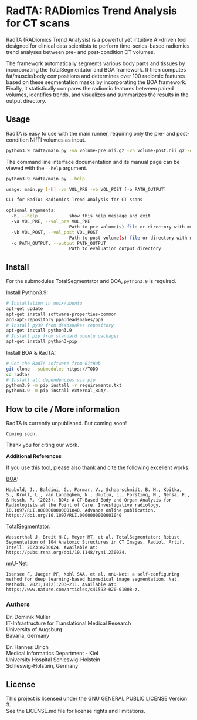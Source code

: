 # RadTA: RADiomics Trend Analysis for CT scans

RadTA (RADiomics Trend Analysis) is a powerful yet intuitive AI-driven tool designed for clinical data scientists to perform time-series-based radiomics trend analyses between pre- and post-condition CT volumes. 

The framework automatically segments various body parts and tissues by incorporating the TotalSegmentator and BOA framework. It then computes fat/muscle/body compositions and determines over 100 radiomic features based on these segmentation masks by incorporating the BOA framework. Finally, it statistically compares the radiomic features between paired volumes, identifies trends, and visualizes and summarizes the results in the output directory.

## Usage

RadTA is easy to use with the main runner, requiring only the pre- and post-condition NIfTI volumes as input.

```sh
python3.9 radta/main.py -va volume-pre.nii.gz -vb volume-post.nii.gz -o results/
```

The command line interface documentation and its manual page can be viewed with the `--help` argument.

```sh
python3.9 radta/main.py --help

usage: main.py [-h] -va VOL_PRE -vb VOL_POST [-o PATH_OUTPUT]

CLI for RadTA: Radiomics Trend Analysis for CT scans

optional arguments:
  -h, --help            show this help message and exit
  -va VOL_PRE, --vol_pre VOL_PRE
                        Path to pre volume(s) file or directory with multiple volumes
  -vb VOL_POST, --vol_post VOL_POST
                        Path to post volume(s) file or directory with multiple volumes
  -o PATH_OUTPUT, --output PATH_OUTPUT
                        Path to evaluation output directory
```

## Install

For the submodules TotalSegmentator and BOA, `python3.9` is required.

Install Python3.9:

```sh
# Installation in unix/ubuntu
apt-get update
apt-get install software-properties-common
add-apt-repository ppa:deadsnakes/ppa
# Install py39 from deadsnakes repository
apt-get install python3.9
# Install pip from standard ubuntu packages
apt-get install python3-pip
```

Install BOA & RadTA:

```sh
# Get the RadTA software from GitHub
git clone --submodules https://TODO
cd radta/
# Install all dependencies via pip
python3.9 -m pip install -r requirements.txt
python3.9 -m pip install external_BOA/.
```

## How to cite / More information

RadTA is currently unpublished. But coming soon!

```
Coming soon.
```

Thank you for citing our work.

**Additional References**

If you use this tool, please also thank and cite the following excellent works:

[BOA](https://journals.lww.com/investigativeradiology/abstract/9900/boa__a_ct_based_body_and_organ_analysis_for.176.aspx):
```
Haubold, J., Baldini, G., Parmar, V., Schaarschmidt, B. M., Koitka, S., Kroll, L., van Landeghem, N., Umutlu, L., Forsting, M., Nensa, F., & Hosch, R. (2023). BOA: A CT-Based Body and Organ Analysis for Radiologists at the Point of Care. Investigative radiology, 10.1097/RLI.0000000000001040. Advance online publication. https://doi.org/10.1097/RLI.0000000000001040
```

[TotalSegmentator](https://pubs.rsna.org/doi/10.1148/ryai.230024):
```
Wasserthal J, Breit H-C, Meyer MT, et al. TotalSegmentator: Robust Segmentation of 104 Anatomic Structures in CT Images. Radiol. Artif. Intell. 2023:e230024. Available at: https://pubs.rsna.org/doi/10.1148/ryai.230024.
```
[nnU-Net](https://www.nature.com/articles/s41592-020-01008-z):

```
Isensee F, Jaeger PF, Kohl SAA, et al. nnU-Net: a self-configuring method for deep learning-based biomedical image segmentation. Nat. Methods. 2021;18(2):203–211. Available at: https://www.nature.com/articles/s41592-020-01008-z.
```

### Authors

Dr. Dominik Müller\
IT-Infrastructure for Translational Medical Research\
University of Augsburg\
Bavaria, Germany

Dr. Hannes Ulrich\
Medical Informatics Department - Kiel\
University Hospital Schleswig-Holstein\
Schleswig-Holstein, Germany

## License

This project is licensed under the GNU GENERAL PUBLIC LICENSE Version 3.\
See the LICENSE.md file for license rights and limitations.
